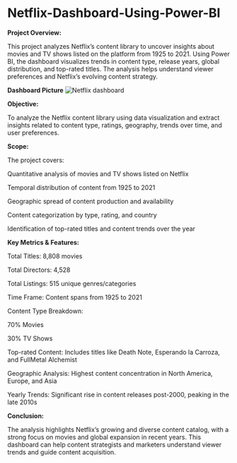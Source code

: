 # Netflix-Dashboard-Using-Power-BI




**Project Overview:**


This project analyzes Netflix’s content library to uncover insights about movies and TV shows listed on the platform from 1925 to 2021. Using Power BI, the dashboard visualizes trends in content type, release years, global distribution, and top-rated titles. The analysis helps understand viewer preferences and Netflix’s evolving content strategy.





**Dashboard Picture**
![Netflix dashboard](https://github.com/user-attachments/assets/060d7d1d-610c-472e-a20c-807646e736a8)



**Objective:**


To analyze the Netflix content library using data visualization and extract insights related to content type, ratings, geography, trends over time, and user preferences.






**Scope:**




The project covers:

Quantitative analysis of movies and TV shows listed on Netflix

Temporal distribution of content from 1925 to 2021

Geographic spread of content production and availability

Content categorization by type, rating, and country

Identification of top-rated titles and content trends over the year








**Key Metrics & Features:**



Total Titles: 8,808 movies

Total Directors: 4,528

Total Listings: 515 unique genres/categories

Time Frame: Content spans from 1925 to 2021

Content Type Breakdown:

70% Movies

30% TV Shows

Top-rated Content: Includes titles like Death Note, Esperando la Carroza, and FullMetal Alchemist

Geographic Analysis: Highest content concentration in North America, Europe, and Asia

Yearly Trends: Significant rise in content releases post-2000, peaking in the late 2010s







**Conclusion:**


The analysis highlights Netflix’s growing and diverse content catalog, with a strong focus on movies and global expansion in recent years. This dashboard can help content strategists and marketers understand viewer trends and guide content acquisition.
